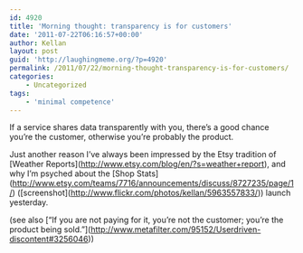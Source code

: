 ```yaml
---
id: 4920
title: 'Morning thought: transparency is for customers'
date: '2011-07-22T06:16:57+00:00'
author: Kellan
layout: post
guid: 'http://laughingmeme.org/?p=4920'
permalink: /2011/07/22/morning-thought-transparency-is-for-customers/
categories:
    - Uncategorized
tags:
    - 'minimal competence'
---
```


If a service shares data transparently with you, there’s a good chance you’re the customer, otherwise you’re probably the product.

Just another reason I’ve always been impressed by the Etsy tradition of \[Weather Reports\](http://www.etsy.com/blog/en/?s=weather+report), and why I’m psyched about the \[Shop Stats\](http://www.etsy.com/teams/7716/announcements/discuss/8727235/page/1/) (\[screenshot\](http://www.flickr.com/photos/kellan/5963557833/)) launch yesterday.

(see also \[“If you are not paying for it, you’re not the customer; you’re the product being sold.”\](http://www.metafilter.com/95152/Userdriven-discontent#3256046))